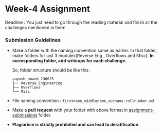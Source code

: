 # Week-4 Assignment
Deadline : 
You just need to go through the reading material and finish all the challenges mentioned in them. 
### Submission Guidelines
- Make a folder with the naming convention same as earlier. In that folder, make folders for last 3 modules(Reverse Eng., Overflows and Misc). **In corresponding folder, add writeups for each challenge.**

    So, folder structure should be like this: 
    ```
    aayush_anand-230025
    ├── Reverse_Engineering
    ├── Overflows
    └── Misc
    ``` 
- File naming convention : `firstname_middlename_surname-rollnumber.md`
- Make a **pull request** with your folder with above format in [assignment-submissions](assignment-submissions/) folder.
- **Plagiarism is strictly prohibited and can lead to deratification**.